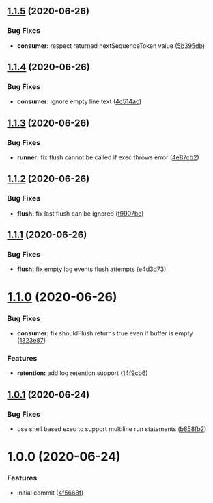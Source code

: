## [1.1.5](https://github.com/mooyoul/cloudwatch-logs-actions/compare/v1.1.4...v1.1.5) (2020-06-26)


### Bug Fixes

* **consumer:** respect returned nextSequenceToken value ([5b395db](https://github.com/mooyoul/cloudwatch-logs-actions/commit/5b395db4ad1f0f5344119f2ea5d4036ef238c7ce))

## [1.1.4](https://github.com/mooyoul/cloudwatch-logs-actions/compare/v1.1.3...v1.1.4) (2020-06-26)


### Bug Fixes

* **consumer:** ignore empty line text ([4c514ac](https://github.com/mooyoul/cloudwatch-logs-actions/commit/4c514ac23994be6f56dfc4f22433addbb4fc4f10))

## [1.1.3](https://github.com/mooyoul/cloudwatch-logs-actions/compare/v1.1.2...v1.1.3) (2020-06-26)


### Bug Fixes

* **runner:** fix flush cannot be called if exec throws error ([4e87cb2](https://github.com/mooyoul/cloudwatch-logs-actions/commit/4e87cb2c11e4a860635cf5ced80af70fb8b8abfb))

## [1.1.2](https://github.com/mooyoul/cloudwatch-logs-actions/compare/v1.1.1...v1.1.2) (2020-06-26)


### Bug Fixes

* **flush:** fix last flush can be ignored ([f9907be](https://github.com/mooyoul/cloudwatch-logs-actions/commit/f9907be4d10c557107f451b7ce1c0aa86b34f527))

## [1.1.1](https://github.com/mooyoul/cloudwatch-logs-actions/compare/v1.1.0...v1.1.1) (2020-06-26)


### Bug Fixes

* **flush:** fix empty log events flush attempts ([e4d3d73](https://github.com/mooyoul/cloudwatch-logs-actions/commit/e4d3d737223e5e9d257bf99c778ffc87d13203e2))

# [1.1.0](https://github.com/mooyoul/cloudwatch-logs-actions/compare/v1.0.1...v1.1.0) (2020-06-26)


### Bug Fixes

* **consumer:** fix shouldFlush returns true even if buffer is empty ([1323e87](https://github.com/mooyoul/cloudwatch-logs-actions/commit/1323e8773651ef4ee85f0634c7c434b00f448ccb))


### Features

* **retention:** add log retention support ([14f9cb6](https://github.com/mooyoul/cloudwatch-logs-actions/commit/14f9cb60c5f045a6e5d9d8f10abe405fba35aeaa))

## [1.0.1](https://github.com/mooyoul/cloudwatch-logs-actions/compare/v1.0.0...v1.0.1) (2020-06-24)


### Bug Fixes

* use shell based exec to support multiline run statements ([b858fb2](https://github.com/mooyoul/cloudwatch-logs-actions/commit/b858fb2780032a167d01f3bdd8c23281bcce5fca))

# 1.0.0 (2020-06-24)


### Features

* initial commit ([4f5668f](https://github.com/mooyoul/cloudwatch-logs-actions/commit/4f5668f8f98708631863c7d5c0b8aefab4e995dc))
